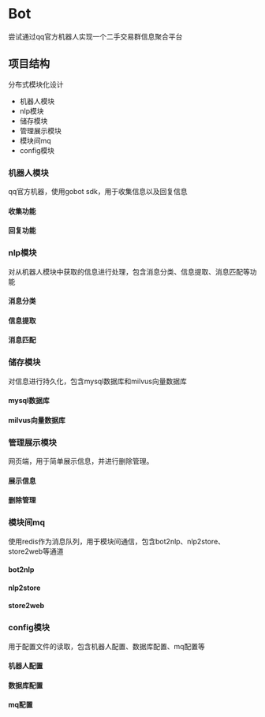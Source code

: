 # Bot

尝试通过qq官方机器人实现一个二手交易群信息聚合平台

## 项目结构

分布式模块化设计

* 机器人模块
* nlp模块
* 储存模块
* 管理展示模块
* 模块间mq
* config模块

### 机器人模块

qq官方机器，使用gobot sdk，用于收集信息以及回复信息

#### 收集功能

#### 回复功能

### nlp模块

对从机器人模块中获取的信息进行处理，包含消息分类、信息提取、消息匹配等功能

#### 消息分类

#### 信息提取

#### 消息匹配

### 储存模块

对信息进行持久化，包含mysql数据库和milvus向量数据库

#### mysql数据库

#### milvus向量数据库

### 管理展示模块

网页端，用于简单展示信息，并进行删除管理。

#### 展示信息

#### 删除管理

### 模块间mq

使用redis作为消息队列，用于模块间通信，包含bot2nlp、nlp2store、store2web等通道

#### bot2nlp

#### nlp2store

#### store2web

### config模块

用于配置文件的读取，包含机器人配置、数据库配置、mq配置等

#### 机器人配置

#### 数据库配置

#### mq配置

<!-- go mod init github.com/ksolive/bots -->